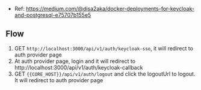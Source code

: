 - Ref: https://medium.com/@disa2aka/docker-deployments-for-keycloak-and-postgresql-e75707b155e5

## Flow

1. GET `http://localhost:3000/api/v1/auth/keycloak-sso`, it will redirect to auth provider page
2. At auth provider page, login and it will redirect to http://localhost:3000/api/v1/auth/keycloak-callback
3. GET `{{CORE_HOST}}/api/v1/auth/logout` and click the logoutUrl to logout. It will redirect to auth provider page
